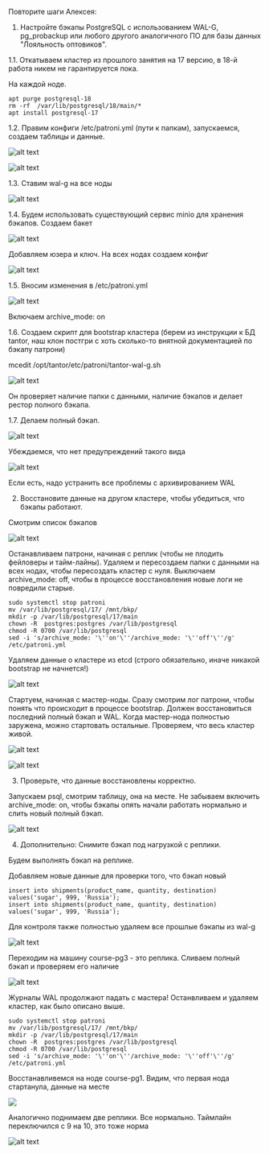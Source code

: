 Повторите шаги Алексея:

1. Настройте бэкапы PostgreSQL с использованием WAL-G, pg_probackup или любого другого аналогичного ПО для базы данных "Лояльность оптовиков".

1.1. Откатываем кластер из прошлого занятия на 17 версию, в 18-й работа никем не гарантируется пока.

На каждой ноде.

```
apt purge postgresql-18
rm -rf  /var/lib/postgresql/18/main/*
apt install postgresql-17
```

1.2. Правим конфиги /etc/patroni.yml (пути к папкам), запускаемся, создаем таблицы и данные.

![alt text](image.png)

![alt text](image-1.png)

1.3. Ставим wal-g на все ноды

![alt text](image-2.png)

1.4. Будем использовать существующий сервис minio для хранения бэкапов. Создаем бакет

![alt text](image-3.png)

Добавляем юзера и ключ. На всех нодах создаем конфиг

![alt text](image-4.png)

1.5. Вносим изменения в /etc/patroni.yml

![alt text](image-5.png)

Включаем archive_mode: on

1.6. Создаем скрипт для bootstrap кластера (берем из инструкции к БД tantor, наш клон постгри с хоть сколько-то внятной документацией по бэкапу патрони)

mcedit /opt/tantor/etc/patroni/tantor-wal-g.sh

![alt text](image-6.png)

Он проверяет наличие папки с данными, наличие бэкапов и делает рестор полного бэкапа.

1.7. Делаем полный бэкап.

![alt text](image-7.png)

Убеждаемся, что нет предупреждений такого вида

![alt text](image-8.png)

Если есть, надо устранить все проблемы с архивированием WAL

2. Восстановите данные на другом кластере, чтобы убедиться, что бэкапы работают.

Смотрим список бэкапов

![alt text](image-9.png)

Останавливаем патрони, начиная с реплик (чтобы не плодить фейловеры и тайм-лайны). Удаляем и пересоздаем папки с данными на всех нодах, чтобы пересоздать кластер с нуля. Выключаем archive_mode: off, чтобы в процессе восстановления новые логи не повредили старые. 

```
sudo systemctl stop patroni
mv /var/lib/postgresql/17/ /mnt/bkp/
mkdir -p /var/lib/postgresql/17/main
chown -R  postgres:postgres /var/lib/postgresql
chmod -R 0700 /var/lib/postgresql
sed -i 's/archive_mode: '\''on'\''/archive_mode: '\''off'\''/g'  /etc/patroni.yml
```

Удаляем данные о кластере из etcd (строго обязательно, иначе никакой bootstrap не начнется!)

![alt text](image-10.png)

Стартуем, начиная с мастер-ноды. Сразу смотрим лог патрони, чтобы понять что происходит в процессе bootstrap. Должен восстановиться последний полный бэкап и WAL.
Когда мастер-нода полностью заружена, можно стартовать остальные. 
Проверяем, что весь кластер живой.

![alt text](image-11.png)

![alt text](image-12.png)


3. Проверьте, что данные восстановлены корректно.

Запускаем psql, смотрим таблицу, она на месте. Не забываем включить archive_mode: on, чтобы бэкапы опять начали работать нормально и слить новый полный бэкап.

![alt text](image-13.png)

4. Дополнительно: Снимите бэкап под нагрузкой с реплики.

Будем выполнять бэкап на реплике. 

Добавляем новые данные для проверки того, что бэкап новый

```
insert into shipments(product_name, quantity, destination) values('sugar', 999, 'Russia');
insert into shipments(product_name, quantity, destination) values('sugar', 999, 'Russia');
```



Для контроля также полностью удаляем все прошлые бэкапы из wal-g

![alt text](image-14.png)

Переходим на машину course-pg3 - это реплика.  Сливаем полный бэкап и проверяем его наличие

![alt text](image-15.png)

Журналы WAL продолжают падать с мастера! Останвливаем и удаляем кластер, как было описано выше.

```
sudo systemctl stop patroni
mv /var/lib/postgresql/17/ /mnt/bkp/
mkdir -p /var/lib/postgresql/17/main
chown -R  postgres:postgres /var/lib/postgresql
chmod -R 0700 /var/lib/postgresql
sed -i 's/archive_mode: '\''on'\''/archive_mode: '\''off'\''/g'  /etc/patroni.yml
```

Восстанавливемся на ноде course-pg1. Видим, что первая нода стартанула, данные на месте

![  ](image-16.png)

Аналогично поднимаем две реплики. Все нормально. Таймлайн переключился с 9 на 10, это тоже норма

![alt text](image-17.png)
